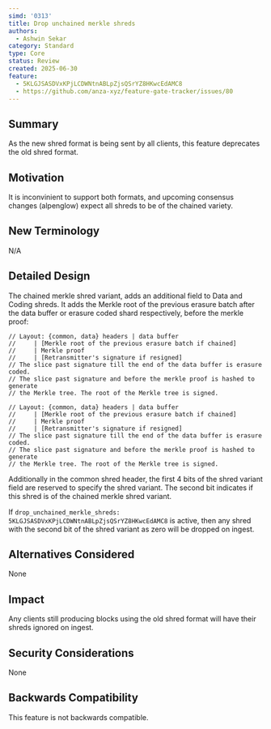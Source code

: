 ```yaml
---
simd: '0313'
title: Drop unchained merkle shreds
authors:
  - Ashwin Sekar
category: Standard
type: Core
status: Review
created: 2025-06-30
feature:
  - 5KLGJSASDVxKPjLCDWNtnABLpZjsQSrYZ8HKwcEdAMC8
  - https://github.com/anza-xyz/feature-gate-tracker/issues/80
---
```


## Summary

As the new shred format is being sent by all clients, this feature deprecates
the old shred format.

## Motivation

It is inconvinient to support both formats, and upcoming consensus changes (alpenglow)
expect all shreds to be of the chained variety.

## New Terminology

N/A

## Detailed Design

The chained merkle shred variant, adds an additional field to Data and Coding shreds.
It adds the Merkle root of the previous erasure batch after the data buffer or
erasure coded shard respectively, before the merkle proof:

```
// Layout: {common, data} headers | data buffer
//     | [Merkle root of the previous erasure batch if chained]
//     | Merkle proof
//     | [Retransmitter's signature if resigned]
// The slice past signature till the end of the data buffer is erasure coded.
// The slice past signature and before the merkle proof is hashed to generate
// the Merkle tree. The root of the Merkle tree is signed.

// Layout: {common, data} headers | data buffer
//     | [Merkle root of the previous erasure batch if chained]
//     | Merkle proof
//     | [Retransmitter's signature if resigned]
// The slice past signature till the end of the data buffer is erasure coded.
// The slice past signature and before the merkle proof is hashed to generate
// the Merkle tree. The root of the Merkle tree is signed.
```

Additionally in the common shred header, the first 4 bits of the shred variant
field are reserved to specify the shred variant. The second bit indicates if this
shred is of the chained merkle shred variant.

If `drop_unchained_merkle_shreds: 5KLGJSASDVxKPjLCDWNtnABLpZjsQSrYZ8HKwcEdAMC8`
is active, then any shred with the second bit of the shred variant as zero will
be dropped on ingest.

## Alternatives Considered

None

## Impact

Any clients still producing blocks using the old shred format will have their
shreds ignored on ingest.

## Security Considerations

None

## Backwards Compatibility

This feature is not backwards compatible.
